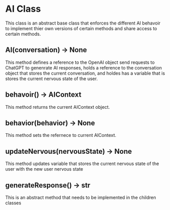 # AI Class
This class is an abstract base class that enforces the different AI behavoir to implement thier own versions of certain methods and share access to certain methods.

## AI(conversation) -> None
This method defines a reference to the OpenAI object send requests to ChatGPT to genenrate AI responses, holds a reference to the conversation object that stores the current conversation, and holdes has a variable that is stores the current nervous state of the user.

## behavoir() -> AIContext
This method returns the current AIContext object. 

## behavior(behavior) -> None
This method sets the refernece to current AIContext.

## updateNervous(nervousState) -> None
This method updates variable that stores the current nervous state of the user with the new user nervous state

## generateResponse() -> str
This is an abstract method that needs to be implemented in the children classes